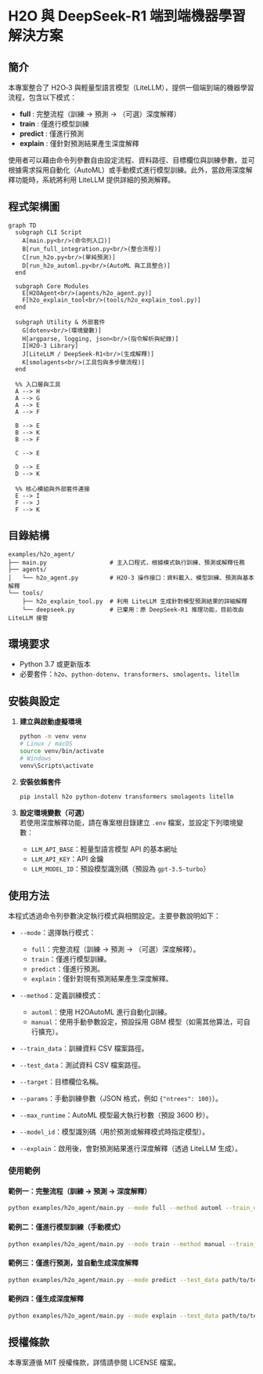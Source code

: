 # H2O 與 DeepSeek-R1 端到端機器學習解決方案

## 簡介
本專案整合了 H2O‑3 與輕量型語言模型（LiteLLM），提供一個端到端的機器學習流程，包含以下模式：
- **full** : 完整流程（訓練 → 預測 → （可選）深度解釋）
- **train** : 僅進行模型訓練
- **predict** : 僅進行預測
- **explain** : 僅針對預測結果產生深度解釋

使用者可以藉由命令列參數自由設定流程、資料路徑、目標欄位與訓練參數，並可根據需求採用自動化（AutoML）或手動模式進行模型訓練。此外，當啟用深度解釋功能時，系統將利用 LiteLLM 提供詳細的預測解釋。

## 程式架構圖

```mermaid
graph TD
  subgraph CLI Script
    A[main.py<br/>(命令列入口)]
    B[run_full_integration.py<br/>(整合流程)]
    C[run_h2o.py<br/>(單純預測)]
    D[run_h2o_automl.py<br/>(AutoML 與工具整合)]
  end

  subgraph Core Modules
    E[H2OAgent<br/>(agents/h2o_agent.py)]
    F[h2o_explain_tool<br/>(tools/h2o_explain_tool.py)]
  end

  subgraph Utility & 外部套件
    G[dotenv<br/>(環境變數)]
    H[argparse, logging, json<br/>(指令解析與紀錄)]
    I[H2O‑3 Library]
    J[LiteLLM / DeepSeek‑R1<br/>(生成解釋)]
    K[smolagents<br/>(工具包與多步驟流程)]
  end

  %% 入口層與工具
  A --> H
  A --> G
  A --> E
  A --> F

  B --> E
  B --> K
  B --> F

  C --> E

  D --> E
  D --> K

  %% 核心模組與外部套件連接
  E --> I
  F --> J
  F --> K
```

## 目錄結構

```
examples/h2o_agent/
├── main.py                  # 主入口程式，根據模式執行訓練、預測或解釋任務
├── agents/
│   └── h2o_agent.py         # H2O‑3 操作接口：資料載入、模型訓練、預測與基本解釋
└── tools/
    ├── h2o_explain_tool.py  # 利用 LiteLLM 生成針對模型預測結果的詳細解釋
    └── deepseek.py          # 已棄用：原 DeepSeek‑R1 推理功能，目前改由 LiteLLM 接管
```

## 環境要求
- Python 3.7 或更新版本
- 必要套件：`h2o`、`python-dotenv`、`transformers`、`smolagents`、`litellm`

## 安裝與設定
1. **建立與啟動虛擬環境**

   ```bash
   python -m venv venv
   # Linux / macOS
   source venv/bin/activate
   # Windows
   venv\Scripts\activate
   ```

2. **安裝依賴套件**

   ```bash
   pip install h2o python-dotenv transformers smolagents litellm
   ```

3. **設定環境變數（可選）**  
   若使用深度解釋功能，請在專案根目錄建立 `.env` 檔案，並設定下列環境變數：
   - `LLM_API_BASE`：輕量型語言模型 API 的基本網址
   - `LLM_API_KEY`：API 金鑰
   - `LLM_MODEL_ID`：預設模型識別碼（預設為 `gpt-3.5-turbo`）

## 使用方法
本程式透過命令列參數決定執行模式與相關設定。主要參數說明如下：

- `--mode`：選擇執行模式：
  - `full`：完整流程（訓練 → 預測 → （可選）深度解釋）。
  - `train`：僅進行模型訓練。
  - `predict`：僅進行預測。
  - `explain`：僅針對現有預測結果產生深度解釋。

- `--method`：定義訓練模式：
  - `automl`：使用 H2OAutoML 進行自動化訓練。
  - `manual`：使用手動參數設定，預設採用 GBM 模型（如需其他算法，可自行擴充）。

- `--train_data`：訓練資料 CSV 檔案路徑。
- `--test_data`：測試資料 CSV 檔案路徑。
- `--target`：目標欄位名稱。
- `--params`：手動訓練參數（JSON 格式，例如 `{"ntrees": 100}`）。
- `--max_runtime`：AutoML 模型最大執行秒數（預設 3600 秒）。
- `--model_id`：模型識別碼（用於預測或解釋模式時指定模型）。
- `--explain`：啟用後，會對預測結果進行深度解釋（透過 LiteLLM 生成）。

### 使用範例

#### 範例一：完整流程（訓練 → 預測 → 深度解釋）

```bash
python examples/h2o_agent/main.py --mode full --method automl --train_data path/to/train.csv --test_data path/to/test.csv --target target_column --explain
```

#### 範例二：僅進行模型訓練（手動模式）

```bash
python examples/h2o_agent/main.py --mode train --method manual --train_data path/to/train.csv --target target_column --params '{"ntrees": 100}'
```

#### 範例三：僅進行預測，並自動生成深度解釋

```bash
python examples/h2o_agent/main.py --mode predict --test_data path/to/test.csv --model_id your_model_id --explain
```

#### 範例四：僅生成深度解釋

```bash
python examples/h2o_agent/main.py --mode explain --test_data path/to/test.csv --model_id your_model_id
```

## 授權條款
本專案遵循 MIT 授權條款，詳情請參閱 LICENSE 檔案。


